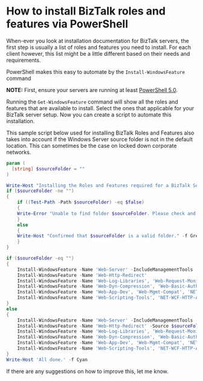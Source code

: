 # How to install BizTalk roles and features via PowerShell

When-ever you look at installation documentation for BizTalk servers, the first step is usually a list of roles and features you need to install. For each client however, this list might be a little different based on their needs and requirements.

PowerShell makes this easy to automate by the `Install-WindowsFeature` command

**NOTE:** First, ensure your servers are running at least [PowerShell 5.0](https://www.microsoft.com/en-us/download/details.aspx?id=54616).

Running the `Get-WindowsFeature` command will show all the roles and features that are available to install. Select the ones that applicable for your BizTalk server setup. Now you can create a script to automate this installation.

This sample script below used for installing BizTalk Roles and Features also takes into account if the Windows Server source folder is not in the default location. This can sometimes be the case on locked down corporate networks.

```powershell
param (
  [string] $sourceFolder = ""
)

Write-Host "Installing the Roles and Features required for a BizTalk Server" -f Cyan
if ($sourceFolder -ne "")
{
    if ((Test-Path -Path $sourceFolder) -eq $false)
    {
    Write-Error "Unable to find folder $sourceFolder. Please check and try again" -ErrorAction Stop
    }
    else
    {
    Write-Host "Confirmed that $sourceFolder is a valid folder." -f Green
    }
}

if ($sourceFolder -eq "")
{
    Install-WindowsFeature -Name 'Web-Server' -IncludeManagementTools
    Install-WindowsFeature -Name 'Web-Http-Redirect'
    Install-WindowsFeature -Name 'Web-Log-Libraries', 'Web-Request-Monitor', 'Web-Http-Tracing'
    Install-WindowsFeature -Name 'Web-Dyn-Compression', 'Web-Basic-Auth', 'Web-Client-Auth', 'Web-Digest-Auth', 'Web-Cert-Auth', 'Web-IP-Security', 'Web-Url-Auth', 'Web-Windows-Auth'
    Install-WindowsFeature -Name 'Web-App-Dev', 'Web-Mgmt-Compat', 'NET-Framework-Features' -IncludeAllSubFeature
    Install-WindowsFeature -Name 'Web-Scripting-Tools', 'NET-WCF-HTTP-Activation45', 'NET-WCF-Pipe-Activation45', 'NET-WCF-TCP-Activation45'
}
else
{
    Install-WindowsFeature -Name 'Web-Server' -IncludeManagementTools -Source $sourceFolder
    Install-WindowsFeature -Name 'Web-Http-Redirect' -Source $sourceFolder
    Install-WindowsFeature -Name 'Web-Log-Libraries', 'Web-Request-Monitor', 'Web-Http-Tracing' -Source $sourceFolder
    Install-WindowsFeature -Name 'Web-Dyn-Compression', 'Web-Basic-Auth', 'Web-Client-Auth', 'Web-Digest-Auth', 'Web-Cert-Auth', 'Web-IP-Security', 'Web-Url-Auth', 'Web-Windows-Auth' -Source $sourceFolder
    Install-WindowsFeature -Name 'Web-App-Dev', 'Web-Mgmt-Compat', 'NET-Framework-Features' -IncludeAllSubFeature -Source $sourceFolder
    Install-WindowsFeature -Name 'Web-Scripting-Tools', 'NET-WCF-HTTP-Activation45', 'NET-WCF-Pipe-Activation45', 'NET-WCF-TCP-Activation45' -Source $sourceFolder
}
Write-Host 'All done.' -f Cyan
```

If there are any suggestions on how to improve this, let me know.

